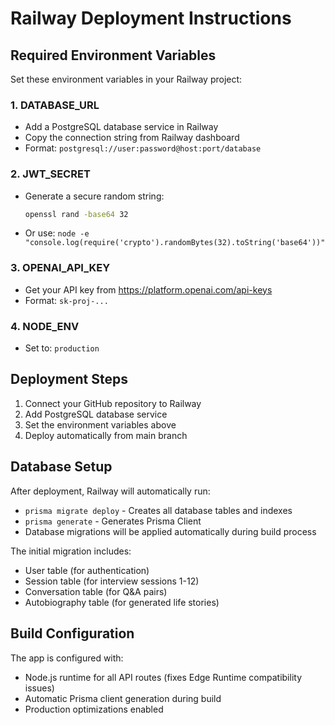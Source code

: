 # Railway Deployment Instructions

## Required Environment Variables

Set these environment variables in your Railway project:

### 1. DATABASE_URL
- Add a PostgreSQL database service in Railway
- Copy the connection string from Railway dashboard
- Format: `postgresql://user:password@host:port/database`

### 2. JWT_SECRET
- Generate a secure random string:
  ```bash
  openssl rand -base64 32
  ```
- Or use: `node -e "console.log(require('crypto').randomBytes(32).toString('base64'))"`

### 3. OPENAI_API_KEY
- Get your API key from https://platform.openai.com/api-keys
- Format: `sk-proj-...`

### 4. NODE_ENV
- Set to: `production`

## Deployment Steps

1. Connect your GitHub repository to Railway
2. Add PostgreSQL database service
3. Set the environment variables above
4. Deploy automatically from main branch

## Database Setup

After deployment, Railway will automatically run:
- `prisma migrate deploy` - Creates all database tables and indexes
- `prisma generate` - Generates Prisma Client
- Database migrations will be applied automatically during build process

The initial migration includes:
- User table (for authentication)
- Session table (for interview sessions 1-12)
- Conversation table (for Q&A pairs)
- Autobiography table (for generated life stories)

## Build Configuration

The app is configured with:
- Node.js runtime for all API routes (fixes Edge Runtime compatibility issues)
- Automatic Prisma client generation during build
- Production optimizations enabled
